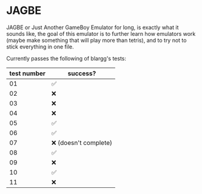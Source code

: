 # JAGBE
JAGBE or Just Another GameBoy Emulator for long, is exactly what it sounds like,
the goal of this emulator is to further learn how emulators work (maybe make something that will play more than tetris),
and to try not to stick everything in one file.

Currently passes the following of blargg's tests:

|test number|success?|
|-|-|
|01|:white_check_mark:|
|02|:x:|
|03|:x:|
|04|:x:|
|05|:white_check_mark:|
|06|:white_check_mark:|
|07|:x: (doesn't complete)|
|08|:white_check_mark:|
|09|:x:|
|10|:white_check_mark:|
|11|:x:|
